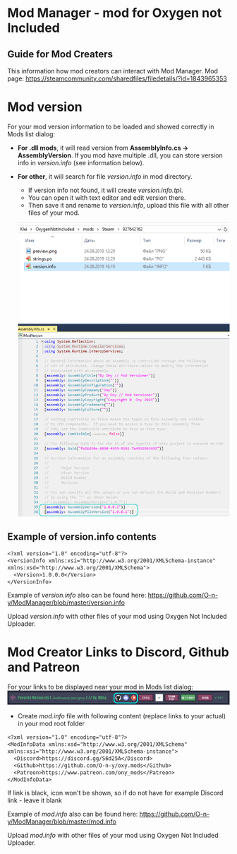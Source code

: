 # Mod Manager - mod for Oxygen not Included
## Guide for Mod Creaters

This information how mod creators can interact with Mod Manager.
Mod page: https://steamcommunity.com/sharedfiles/filedetails/?id=1843965353

# Mod version

For your mod version information to be loaded and showed correctly in Mods list dialog:

* **For .dll mods**, it will read version from **AssemblyInfo.cs -> AssemblyVersion**. If you mod have multiple .dll, you can store version info in *version.info* (see information below).
* **For other**, it will search for file *version.info* in mod directory.
  * If version info not found, it will create *version.info.tpl*. 
  * You can open it with text editor and edit version there.
  * Then save it and rename to *version.info*, upload this file with all other files of your mod.
  
  ![Mod folder contents](https://raw.githubusercontent.com/O-n-y/ModManager/master/ModVersioner-4.png)
  ![AssemblyInfo.cs](https://raw.githubusercontent.com/O-n-y/ModManager/master/Mod-Versioner-CS-2.png)

## Example of version.info contents
    <?xml version="1.0" encoding="utf-8"?>
    <VersionInfo xmlns:xsi="http://www.w3.org/2001/XMLSchema-instance" xmlns:xsd="http://www.w3.org/2001/XMLSchema">
      <Version>1.0.0.0</Version>
    </VersionInfo>
Example of *version.info* also can be found here: https://github.com/O-n-y/ModManager/blob/master/version.info

Upload *version.info* with other files of your mod using Oxygen Not Included Uploader.


# Mod Creator Links to Discord, Github and Patreon

For your links to be displayed near your mod in Mods list dialog:
![mod links](https://raw.githubusercontent.com/O-n-y/ModManager/master/ModLinks.png)
* Create *mod.info* file with following content (replace links to your actual) in your mod root folder
```
<?xml version="1.0" encoding="utf-8"?>
<ModInfoData xmlns:xsd="http://www.w3.org/2001/XMLSchema" xmlns:xsi="http://www.w3.org/2001/XMLSchema-instance">
  <Discord>https://discord.gg/S6d25A</Discord>
  <Github>https://github.com/O-n-y/oxy.mods</Github>
  <Patreon>https://www.patreon.com/ony_mods</Patreon>
</ModInfoData>
```
If link is black, icon won't be shown, so if do not have for example Discord link - leave it blank

Example of *mod.info* also can be found here: https://github.com/O-n-y/ModManager/blob/master/mod.info

Upload *mod.info* with other files of your mod using Oxygen Not Included Uploader.
